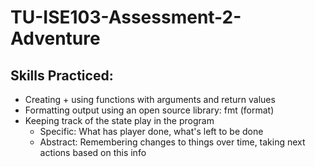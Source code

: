# TU-ISE103-Assessment-2-Adventure
## Skills Practiced:  
- Creating + using functions with arguments and return values   
- Formatting output using an open source library: fmt (format)   
- Keeping track of the state play in the program     
    + Specific: What has player done, what's left to be done     
    + Abstract: Remembering changes to things over time, taking next actions based on this info
